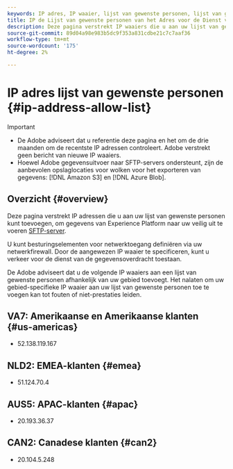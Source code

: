 ```yaml
---
keywords: IP adres, IP waaier, lijst van gewenste personen, lijst van gewenste personen
title: IP de Lijst van gewenste personen van het Adres voor de Dienst van de Vraag
description: Deze pagina verstrekt IP waaiers die u aan uw lijst van gewenste personen kunt toevoegen.
source-git-commit: 89d04a98e983b5dc9f353a831cdbe21c7c7aaf36
workflow-type: tm+mt
source-wordcount: '175'
ht-degree: 2%

---
```


# IP adres lijst van gewenste personen {#ip-address-allow-list}

>[!IMPORTANT]
>
> * De Adobe adviseert dat u referentie deze pagina en het om de drie maanden om de recentste IP adressen controleert. Adobe verstrekt geen bericht van nieuwe IP waaiers.
> * Hoewel Adobe gegevensuitvoer naar SFTP-servers ondersteunt, zijn de aanbevolen opslaglocaties voor wolken voor het exporteren van gegevens: [!DNL Amazon S3] en [!DNL Azure Blob].

## Overzicht {#overview}

Deze pagina verstrekt IP adressen die u aan uw lijst van gewenste personen kunt toevoegen, om gegevens van Experience Platform naar uw veilig uit te voeren [SFTP-server](../destinations/catalog/cloud-storage/sftp.md).

U kunt besturingselementen voor netwerktoegang definiëren via uw netwerkfirewall. Door de aangewezen IP waaier te specificeren, kunt u verkeer voor de dienst van de gegevensoverdracht toestaan.

De Adobe adviseert dat u de volgende IP waaiers aan een lijst van gewenste personen afhankelijk van uw gebied toevoegt. Het nalaten om uw gebied-specifieke IP waaier aan uw lijst van gewenste personen toe te voegen kan tot fouten of niet-prestaties leiden.

## VA7: Amerikaanse en Amerikaanse klanten {#us-americas}

* 52.138.119.167

## NLD2: EMEA-klanten {#emea}

* 51.124.70.4

## AUS5: APAC-klanten {#apac}

* 20.193.36.37

## CAN2: Canadese klanten {#can2}

* 20.104.5.248
